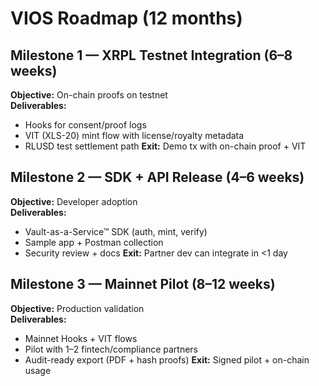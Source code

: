 # VIOS Roadmap (12 months)

## Milestone 1 — XRPL Testnet Integration (6–8 weeks)
**Objective:** On-chain proofs on testnet  
**Deliverables:** 
- Hooks for consent/proof logs
- VIT (XLS-20) mint flow with license/royalty metadata
- RLUSD test settlement path
**Exit:** Demo tx with on-chain proof + VIT

## Milestone 2 — SDK + API Release (4–6 weeks)
**Objective:** Developer adoption  
**Deliverables:** 
- Vault-as-a-Service™ SDK (auth, mint, verify)
- Sample app + Postman collection
- Security review + docs
**Exit:** Partner dev can integrate in <1 day

## Milestone 3 — Mainnet Pilot (8–12 weeks)
**Objective:** Production validation  
**Deliverables:** 
- Mainnet Hooks + VIT flows
- Pilot with 1–2 fintech/compliance partners
- Audit-ready export (PDF + hash proofs)
**Exit:** Signed pilot + on-chain usage

